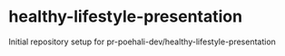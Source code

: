 # healthy-lifestyle-presentation

Initial repository setup for pr-poehali-dev/healthy-lifestyle-presentation